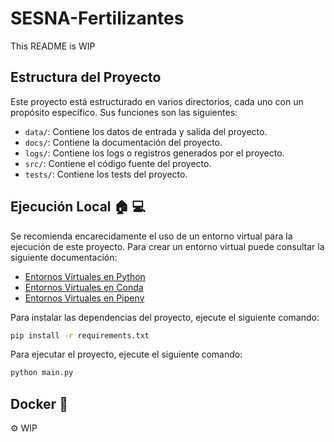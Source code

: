 # SESNA-Fertilizantes

This README is WIP

## Estructura del Proyecto

Este proyecto está estructurado en varios directorios, cada uno con un propósito específico.
Sus funciones son las siguientes:
- `data/`: Contiene los datos de entrada y salida del proyecto.
- `docs/`: Contiene la documentación del proyecto.
- `logs/`: Contiene los logs o registros generados por el proyecto.
- `src/`: Contiene el código fuente del proyecto.
- `tests/`: Contiene los tests del proyecto.

## Ejecución Local :house: :computer:
Se recomienda encarecidamente el uso de un entorno virtual para la ejecución de este proyecto.
Para crear un entorno virtual puede consultar la siguiente documentación:
- [Entornos Virtuales en Python](https://docs.python.org/3/library/venv.html)
- [Entornos Virtuales en Conda](https://docs.conda.io/projects/conda/en/latest/user-guide/tasks/manage-environments.html)
- [Entornos Virtuales en Pipenv](https://pipenv-es.readthedocs.io/es/stable/basics.html)

Para instalar las dependencias del proyecto, ejecute el siguiente comando:
```bash
pip install -r requirements.txt
```
Para ejecutar el proyecto, ejecute el siguiente comando:
```bash
python main.py
```
## Docker :whale:
:gear: WIP